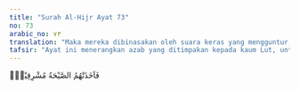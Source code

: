 ```yaml
---
title: "Surah Al-Hijr Ayat 73"
no: 73
arabic_no: ٧٣
translation: "Maka mereka dibinasakan oleh suara keras yang mengguntur, ketika matahari akan terbit."
tafsir: "Ayat ini menerangkan azab yang ditimpakan kepada kaum Lut, untuk menunjukkan akibat perbuatan mereka. Azab itu datang pada dini hari berupa suara halilintar yang menghancurkan kota Sodom. Pada ayat yang lain disebut bahwa azab itu datang pada waktu subuh dan berakhir pada waktu matahari terbit."
---
```

فَاَخَذَتْهُمُ الصَّيْحَةُ مُشْرِقِيْنَۙ
